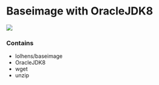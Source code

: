 # Baseimage with OracleJDK8
[![](https://images.microbadger.com/badges/image/lolhens/baseimage-oracle-jdk.svg)](http://microbadger.com/#/images/lolhens/baseimage-oracle-jdk "Get your own image badge on microbadger.com")
### Contains
* lolhens/baseimage
* OracleJDK8
* wget
* unzip
